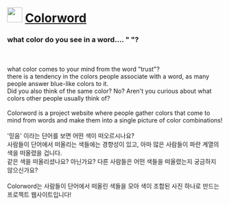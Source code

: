 # <img src="https://github.com/recu3125/Colorword/assets/68118081/d4c045f7-e7bb-4162-891f-f78fa402aeaa" width="35px"> <a href="https://colorword.recu3125.com">Colorword</a>
### what color do you see in a word.... " "?
<br>
<br>what color comes to your mind from the word "trust"?
<br>there is a tendency in the colors people associate with a word, as many people answer blue-like colors to it.
<br>Did you also think of the same color? No? Aren't you curious about what colors other people usually think of?
<br>
<br>Colorword is a project website where people gather colors that come to mind from words and make them into a single picture of color combinations!
<br>
<br>'믿음' 이라는 단어를 보면 어떤 색이 떠오르시나요?
<br>사람들이 단어에서 떠올리는 색들에는 경향성이 있고, 아마 많은 사람들이 파란 계열의 색을 떠올렸을 겁니다.
<br>같은 색을 떠올리셨나요? 아닌가요? 다른 사람들은 어떤 색들을 떠올렸는지 궁금하지 않으신가요?
<br>
<br>Colorword는 사람들이 단어에서 떠올린 색들을 모아 색이 조합된 사진 하나로 만드는 프로젝트 웹사이트입니다!

